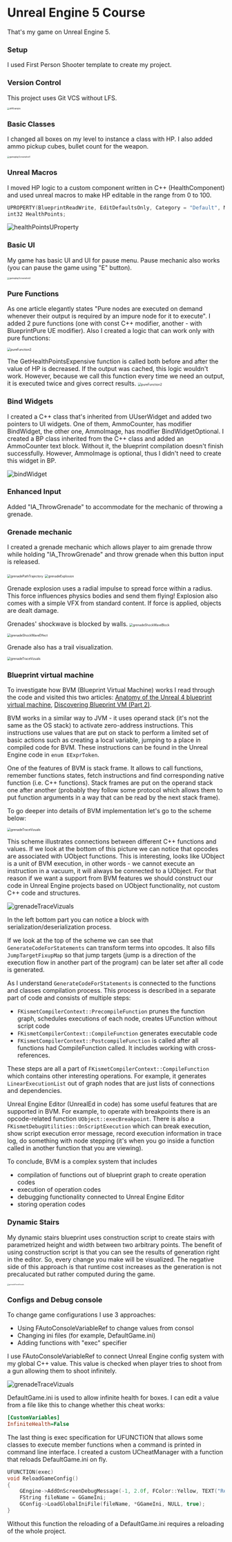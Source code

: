 # Unreal Engine 5 Course

That's my game on Unreal Engine 5.

### Setup

I used First Person Shooter template to create my project.

### Version Control

This project uses Git VCS without LFS.

<img src="./diffExample.png" alt="diffExample" style="zoom:33%;" />

### Basic Classes

I changed all boxes on my level to instance a class with HP. I also added ammo pickup cubes, bullet count for the weapon.

<img src="./gameplayScreenshot1.png" alt="gameplayScreenshot1" style="zoom: 33%;" />

### Unreal Macros

I moved HP logic to a custom component written in C++ (HealthComponent) and used unreal macros to make HP editable in the range from 0 to 100.

```c++
UPROPERTY(BlueprintReadWrite, EditDefaultsOnly, Category = "Default", Meta = (ClampMin = "0", ClampMax = "100"))
int32 HealthPoints;
```

![healthPointsUProperty](./healthPointsUProperty.png)

### Basic UI

My game has basic UI and UI for pause menu. Pause mechanic also works (you can pause the game using "E" button).

<img src="./gameplayScreenshot2.png" alt="gameplayScreenshot2" style="zoom:33%;" />

### Pure Functions

As one article elegantly states "Pure nodes are executed on demand whenever their output is required by an impure node for it to execute". I added 2 pure functions (one with const C++ modifier, another - with BlueprintPure UE modifier). Also I created a logic that can work only with pure functions:

<img src="./pureFunction2.png" alt="pureFunction2" style="zoom:50%;" />

The GetHealthPointsExpensive function is called both before and after the value of HP is decreased. If the output was cached, this logic wouldn't work. However, because we call this function every time we need an output, it is executed twice and gives correct results.
<img src="./pureFunction1.png" alt="pureFunction2" style="zoom:50%;" />

### Bind Widgets

I created a C++ class that's inherited from UUserWidget and added two pointers to UI widgets. One of them, AmmoCounter, has modifier BindWidget, the other one, AmmoImage, has modifier BindWidgetOptional. I created a BP class inherited from the C++ class and added an AmmoCounter text block. Without it, the blueprint compilation doesn't finish successfully. However, AmmoImage is optional, thus I didn't need to create this widget in BP.

![bindWidget](./bindWidget.png)

### Enhanced Input

Added "IA_ThrowGrenade" to accommodate for the mechanic of throwing a grenade.

### Grenade mechanic

I created a grenade mechanic which allows player to aim grenade throw while holding "IA_ThrowGrenade" and throw grenade when this button input is released.

<img src="./grenadePathTrajectory.png" alt="grenadePathTrajectory" style="zoom:50%;" />

<img src="./grenadeExplosion.png" alt="grenadeExplosion" style="zoom:50%;" />

Grenade explosion uses a radial impulse to spread force within a radius. This force influences physics bodies and send them flying! Explosion also comes with a simple VFX from standard content. If force is applied, objects are dealt damage.

Grenades' shockwave is blocked by walls.
<img src="./grenadeShockWaveBlock.png" alt="grenadeShockWaveBlock" style="zoom:50%;" />

<img src="./grenadeShockWaveEffect.png" alt="grenadeShockWaveEffect" style="zoom:50%;" />

Grenade also has a trail visualization.

<img src="./grenadeTraceVizuals.png" alt="grenadeTraceVizuals" style="zoom:50%;" />

### Blueprint virtual machine

To investigate how BVM (Blueprint Virtual Machine) works I read through the code and visited this two articles: [Anatomy of the Unreal 4 blueprint virtual machine](https://ikrima.dev/ue4guide/engine-programming/blueprints/bp-virtualmachine-overview/), [Discovering Blueprint VM (Part 2)](https://intaxwashere.github.io/blueprint-part-two/).

BVM works in a similar way to JVM - it uses operand stack (it's not the same as the OS stack) to activate zero-address instructions. This instructions use values that are put on stack to perform a limited set of basic actions such as creating a local variable,  jumping to a place in compiled code for BVM. These instructions can be found in the Unreal Engine code in `enum EExprToken`.

One of the features of BVM is stack frame. It allows to call functions, remember functions states, fetch instructions and find corresponding native function (i.e. C++ functions). Stack frames are put on the operand stack one after another (probably they follow some protocol which allows them to put function arguments in a way that can be read by the next stack frame).

To go deeper into details of BVM implementation let's go to the scheme below:

<img src="./bvmScheme.png" alt="grenadeTraceVizuals" style="zoom:50%;" />

This scheme illustrates connections between different C++ functions and values. If we look at the bottom of this picture we can notice that opcodes are associated with UObject functions. This is interesting, looks like UObject is a unit of BVM execution, in other words - we cannot execute an instruction in a vacuum, it will always be connected to a UObject. For that reason if we want a support from BVM features we should construct our code in Unreal Engine projects based on UObject functionality, not custom C++ code and structures.

<img src="./bvmOpcodeImplementationExample.png" alt="grenadeTraceVizuals" style="zoom:100%;" />

In the left bottom part you can notice a block with serialization/deserialization process.

If we look at the top of the scheme we can see that `GenerateCodeForStatements` can transform terms into opcodes. It also fills `JumpTargetFixupMap` so that jump  targets (jump is a direction of the execution flow in another part of the program) can be later set after all code is generated.

As I understand `GenerateCodeForStatements` is connected to the functions and classes compilation process. This process is described in a separate part of code and consists of multiple steps:

- `FKismetCompilerContext::PrecompileFunction` prunes the function graph, schedules executions of each node, creates UFunction without script code
- `FKismetCompilerContext::CompileFunction` generates executable code
- `FKismetCompilerContext::PostcompileFunction` is called after all functions had CompileFunction called. It includes working with cross-references.

These steps are all a part of `FKismetCompilerContext::CompileFunction` which contains other interesting operations. For example, it generates `LinearExecutionList` out of graph nodes that are just lists of connections and dependencies.

Unreal Engine Editor (UnrealEd in code) has some useful features that are supported in BVM. For example, to operate with breakpoints there is an opcode-related function `UObject::execBreakpoint`. There is also a `FKismetDebugUtilities::OnScriptExecution` which can break execution, show script execution error message, record execution information in trace log, do something with node stepping (it's when you go inside a function called in another function that you are viewing).

To conclude, BVM is a complex system that includes

- compilation of functions out of blueprint graph to create operation codes
- execution of operation codes
- debugging functionality connected to Unreal Engine Editor
- storing operation codes

### Dynamic Stairs

My dynamic stairs blueprint uses construction script to create stairs with parametrized height and width between two arbitrary points. The benefit of using construction script is that you can see the results of generation right in the editor. So, every change you make will be visualized. The negative side of this approach is that runtime cost increases as the generation is not precalucated but rather computed during the game.

<img src="./dynamicStairs.png" alt="grenadeTraceVizuals" style="zoom:25%;" />

### Configs and Debug console

To change game configurations I use 3 approaches:

- Using FAutoConsoleVariableRef to change values from consol
- Changing ini files (for example, DefaultGame.ini)
- Adding functions with "exec" specifier

I use FAutoConsoleVariableRef to connect Unreal Engine config system with my global C++ value. This value is checked when player tries to shoot from a gun allowing them to shoot infinitely.

<img src="./configValuesInfiniteAmmo.png" alt="grenadeTraceVizuals" style="zoom:100%;" />

DefaultGame.ini is used to allow infinite health for boxes. I can edit a value from a file like this to change whether this cheat works:

```ini
[CustomVariables]
InfiniteHealth=False
```

The last thing is exec specification for UFUNCTION that allows some classes to execute member functions when a command is printed in command line interface. I created a custom UCheatManager with a function that reloads DefaultGame.ini on fly.

```C++
UFUNCTION(exec)
void ReloadGameConfig()
{
	GEngine->AddOnScreenDebugMessage(-1, 2.0f, FColor::Yellow, TEXT("Reloading game config"));
	FString fileName = GGameIni;
	GConfig->LoadGlobalIniFile(fileName, *GGameIni, NULL, true);
}
```

Without this function the reloading of a DefaultGame.ini requires a reloading of the whole project.
